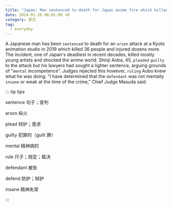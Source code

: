 ```yaml
---
title: "Japan: Man sentenced to death for Japan anime fire which killed 36"
date: 2024-01-26 06:01:00 +8
category: 英文
tag:
  - everyday
---
```


A Japanese man has been `sentenced` to death for an `arson` attack at a Kyoto animation studio in 2019 which killed 36 people and injured dozens more. The incident, one of Japan's deadliest in recent decades, killed mostly young artists and shocked the anime world. Shinji Aoba, 45, `pleaded` `guilty` to the attack but his lawyers had sought a lighter sentence, arguing grounds of "`mental` incompetence". Judges rejected this however, `ruling` Aobo knew what he was doing. "I have determined that the `defendant` was not mentally `insane` or weak at the time of the crime," Chief Judge Masuda said.

::: tip tips

sentence 句子；宣判

arson 纵火

plead 辩护；恳求

guilty 犯罪的（guilt 罪）

mental 精神病的

rule 尺子；规定；裁决

defendant 被告

defend 防护；辩护

insane 精神失常

:::
